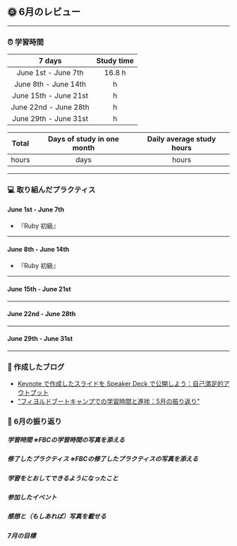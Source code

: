 ## 🌞 6月のレビュー

---

### ⏰ 学習時間
| 7 days | Study time |
| :---: | :---: |
| June 1st - June 7th | 16.8 h |
| June 8th - June 14th |  h |
| June 15th - June 21st |  h |
| June 22nd - June 28th |  h |
| June 29th - June 31st |  h |


| Total | Days of study in one month | Daily average study hours |
| :---: | :---: | :---: |
|  hours |  days |  hours |

---


### 💻 取り組んだプラクティス
#### June 1st - June 7th 
- 『Ruby 初級』

---


#### June 8th - June 14th
- 『Ruby 初級』

---


#### June 15th - June 21st


---


#### June 22nd - June 28th


---


#### June 29th - June 31st


---

### 📰 作成したブログ
- [Keynote で作成したスライドを Speaker Deck で公開しよう：自己満足的アウトプット](https://yswengineer.hatenablog.com/entry/2024/06/03/220514)
- ["フィヨルドブートキャンプでの学習時間と進捗：5月の振り返り"](https://yswengineer.hatenablog.com/entry/2024/06/03/165251)

### 🕺 6月の振り返り
##### 学習時間 ※FBCの学習時間の写真を添える
##### 修了したプラクティス ※FBCの修了したプラクティスの写真を添える
##### 学習をとおしてできるようになったこと
##### 参加したイベント
##### 感想と（もしあれば）写真を載せる
##### 7月の目標
